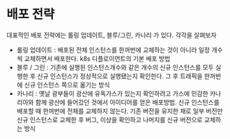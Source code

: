 # 배포 전략
대표적인 배포 전략에는 롤링 업데이트, 블루/그린, 카나리 가 있다. 각각을 살펴보자

- 롤링 업데이트 : 배포된 전체 인스턴스를 한꺼번에 교체하는 것이 아니라 일정 개수씩 교체하면서 배포한다. k8s 디플로이먼트의 기본 배포 방법
- 블루 / 그린 : 기존에 실행된 인스턴스개수와 같은 개수의 신규 인스턴스를 모두 실행한 후 신규 인스턴스가 정상적으로 실행됐는지 확인한다. 그 후 트래픽을 한꺼번에 신규 인스턴스 쪽으로 옮기는 방식
- 카나리 : 옛날 광부들이 광산에 유독가스가 있는지 확인하려고 가스에 민감한 카나리아와 함께 광산에 들어갔던 것에서 아이디어를 얻은 배포방법. 신규 인스턴스를 배포할 때 한꺼번에 전체를 교체하지 않는다. 기존 버전을 유지한 채로 일부 버전만 신규 인스턴스로 교체한 후 버그, 이상을 확인하고 나머지를 신규 버전으로 교체하는 방식